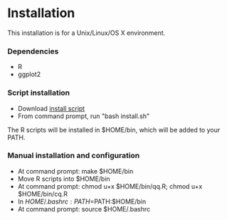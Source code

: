 # Installation

This installation is for a Unix/Linux/OS X environment.

### Dependencies
- R
- ggplot2

### Script installation
- Download [install script](https://github.com/vtphan/plot-tutorial/raw/master/docs/install.sh)
- From command prompt, run "bash install.sh"

The R scripts will be installed in $HOME/bin, which will be added to your PATH.

### Manual installation and configuration
- At command prompt: make $HOME/bin
- Move R scripts into $HOME/bin
- At command prompt: chmod u+x $HOME/bin/qq.R; chmod u+x $HOME/bin/cq.R
- In $HOME/.bashrc: PATH=$PATH:$HOME/bin
- At command prompt: source $HOME/.bashrc
